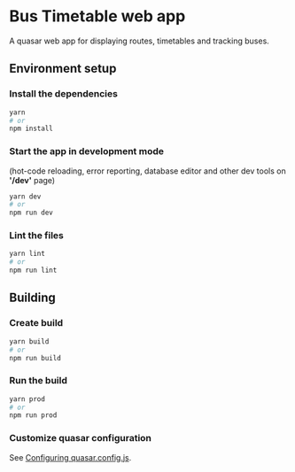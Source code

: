 # Bus Timetable web app

A quasar web app for displaying routes, timetables and tracking buses.


## Environment setup

### Install the dependencies

```bash
yarn
# or
npm install
```

### Start the app in development mode
(hot-code reloading, error reporting, database editor and other dev tools on **'/dev'** page)

```bash
yarn dev
# or
npm run dev
```

### Lint the files

```bash
yarn lint
# or
npm run lint
```

## Building

### Create build

```bash
yarn build
# or
npm run build
```

### Run the build

```bash
yarn prod
# or
npm run prod
```

### Customize quasar configuration

See [Configuring quasar.config.js](https://v2.quasar.dev/quasar-cli-vite/quasar-config-js).
